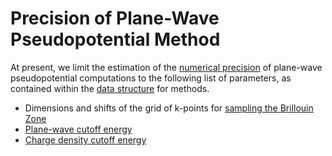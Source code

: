 # Precision of Plane-Wave Pseudopotential Method

At present, we limit the estimation of the [numerical precision](../precision.md) of plane-wave pseudopotential computations to the following list of parameters, as contained within the [data structure](../data.md) for methods.

- Dimensions and shifts of the grid of k-points for [sampling the Brillouin Zone](../../models/auxiliary-concepts/reciprocal-space/sampling.md)
- [Plane-wave cutoff energy](parameters.md#wavefunction-cutoff)
- [Charge density cutoff energy](parameters.md#charge-density-cutoff)
